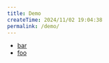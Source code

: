 ```yaml
---
title: Demo
createTime: 2024/11/02 19:04:38
permalink: /demo/
---
```


- [bar](./bar.md)
- [foo](./foo.md)

